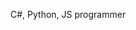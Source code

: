 C#, Python, JS programmer

<!---
KD3n1z/KD3n1z is a ✨ special ✨ repository because its `README.md` (this file) appears on your GitHub profile.
You can click the Preview link to take a look at your changes.
--->
